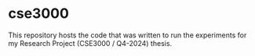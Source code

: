 # cse3000
This repository hosts the code that was written to run the experiments for my Research Project (CSE3000 / Q4-2024) thesis.  
